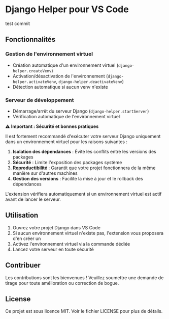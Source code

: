 # Django Helper pour VS Code
test commit
## Fonctionnalités

### Gestion de l'environnement virtuel
- Création automatique d'un environnement virtuel (`django-helper.createVenv`)
- Activation/désactivation de l'environnement (`django-helper.activateVenv`, `django-helper.deactivateVenv`)
- Détection automatique si aucun venv n'existe

### Serveur de développement
- Démarrage/arrêt du serveur Django (`django-helper.startServer`)
- Vérification automatique de l'environnement virtuel

⚠️ **Important : Sécurité et bonnes pratiques**

Il est fortement recommandé d'exécuter votre serveur Django uniquement dans un environnement virtuel pour les raisons suivantes :

1. **Isolation des dépendances** : Évite les conflits entre les versions des packages
2. **Sécurité** : Limite l'exposition des packages système
3. **Reproductibilité** : Garantit que votre projet fonctionnera de la même manière sur d'autres machines
4. **Gestion des versions** : Facilite la mise à jour et le rollback des dépendances

L'extension vérifiera automatiquement si un environnement virtuel est actif avant de lancer le serveur.

## Utilisation

1. Ouvrez votre projet Django dans VS Code
2. Si aucun environnement virtuel n'existe pas, l'extension vous proposera d'en créer un
3. Activez l'environnement virtuel via la commande dédiée
4. Lancez votre serveur en toute sécurité


## Contribuer

Les contributions sont les bienvenues ! Veuillez soumettre une demande de tirage pour toute amélioration ou correction de bogue.

## License

Ce projet est sous licence MIT. Voir le fichier LICENSE pour plus de détails.